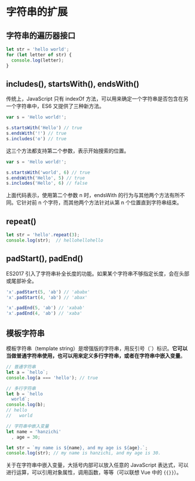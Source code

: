 # 字符串的扩展

## 字符串的遍历器接口

```javascript
let str = 'hello world';
for (let letter of str) {
  console.log(letter);
}
```

## includes(), startsWith(), endsWith()

传统上，JavaScript 只有 indexOf 方法，可以用来确定一个字符串是否包含在另一个字符串中，ES6 又提供了三种新方法。

```javascript
var s = 'Hello world!';

s.startsWith('Hello') // true
s.endsWith('!') // true
s.includes('o') // true
```

这三个方法都支持第二个参数，表示开始搜索的位置。

```javascript
var s = 'Hello world!';

s.startsWith('world', 6) // true
s.endsWith('Hello', 5) // true
s.includes('Hello', 6) // false
```

上面代码表示，使用第二个参数 n 时，endsWith 的行为与其他两个方法有所不同。它针对前 n 个字符，而其他两个方法针对从第 n 个位置直到字符串结束。

## repeat()

```javascript
let str = 'hello'.repeat(3);
console.log(str);  // hellohellohello
```

## padStart(), padEnd()

ES2017 引入了字符串补全长度的功能。如果某个字符串不够指定长度，会在头部或尾部补全。

```javascript
'x'.padStart(5, 'ab') // 'ababx'
'x'.padStart(4, 'ab') // 'abax'

'x'.padEnd(5, 'ab') // 'xabab'
'x'.padEnd(4, 'ab') // 'xaba'
```

## 模板字符串

模板字符串（template string）是增强版的字符串，用反引号（\`）标识。**它可以当做普通字符串使用，也可以用来定义多行字符串，或者在字符串中嵌入变量**。

```javascript
// 普通字符串
let a = `hello`;
console.log(a === 'hello'); // true

// 多行字符串
let b = `hello
  world`;
console.log(b);
// hello
//   world

// 字符串中嵌入变量
let name = 'hanzichi'
  , age = 30;

let str = `my name is ${name}, and my age is ${age}.`;
console.log(str); // my name is hanzichi, and my age is 30.
```

关于在字符串中嵌入变量，大括号内部可以放入任意的 JavaScript 表达式，可以进行运算，可以引用对象属性，调用函数，等等（可以联想 Vue 中的 `{{}}`）。
